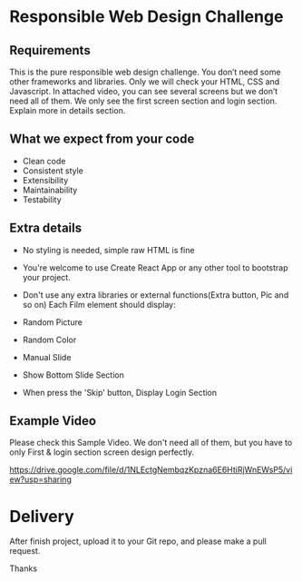 # Responsible Web Design Challenge

## Requirements 

This is the pure responsible web design challenge. You don’t need some other frameworks and libraries. Only we will check your HTML, CSS and Javascript. In attached video, you can see several screens but we don’t need all of them. We only see the first screen section and login section. Explain more in details section. 

## What we expect from your code

* Clean code
* Consistent style
* Extensibility
* Maintainability
* Testability

## Extra details
* No styling is needed, simple raw HTML is fine 
* You're welcome to use Create React App or any other tool to bootstrap your project. 
* Don't use any extra libraries or external functions(Extra button, Pic and so on)
Each Film element should display: 

* Random Picture
* Random Color
* Manual Slide
* Show Bottom Slide Section
* When press the 'Skip' button, Display Login Section


## Example Video
Please check this Sample Video. We don't need all of them, but you have to only First  & login section screen design perfectly. 

https://drive.google.com/file/d/1NLEctgNembqzKpzna6E6HtiRjWnEWsP5/view?usp=sharing


# Delivery
After finish project, upload it to your Git repo, and please make a pull request.


Thanks


